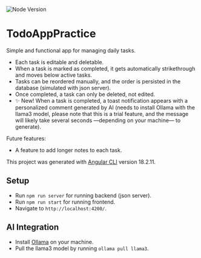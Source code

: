 ![Node Version](https://img.shields.io/badge/Node_version-18.19.1-green)

# TodoAppPractice

Simple and functional app for managing daily tasks.

- Each task is editable and deletable.
- When a task is marked as completed, it gets automatically strikethrough and moves below active tasks.
- Tasks can be reordered manually, and the order is persisted in the database (simulated with json server).
- Once completed, a task can only be deleted, not edited.
- ✨ New! When a task is completed, a toast notification appears with a personalized comment generated by AI (needs to install Ollama with the llama3 model, please note that this is a trial feature, and the message will likely take several seconds —depending on your machine— to generate).

Future features:

- A feature to add longer notes to each task.

This project was generated with [Angular CLI](https://github.com/angular/angular-cli) version 18.2.11.

## Setup

- Run `npm run server` for running backend (json server).
- Run `npm run start` for running frontend.
- Navigate to `http://localhost:4200/`.

## AI Integration

- Install [Ollama](https://ollama.com/download) on your machine.
- Pull the llama3 model by running `ollama pull llama3`.
